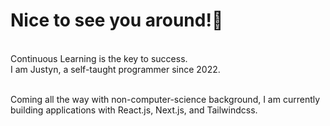 <h1>Nice to see you around!👋</h1>  <br>
Continuous Learning is the key to success.<br>
I am Justyn, a self-taught programmer since 2022.<br><br>

Coming all the way with non-computer-science background, I am currently building applications with React.js, Next.js, and Tailwindcss.
<!--
**justynleung/justynleung** is a ✨ _special_ ✨ repository because its `README.md` (this file) appears on your GitHub profile.

Here are some ideas to get you started:

- 🔭 I’m currently working on ...
- 🌱 I’m currently learning ...
- 👯 I’m looking to collaborate on ...
- 🤔 I’m looking for help with ...
- 💬 Ask me about ...
- 📫 How to reach me: ...
- 😄 Pronouns: ...
- ⚡ Fun fact: ...
-->
